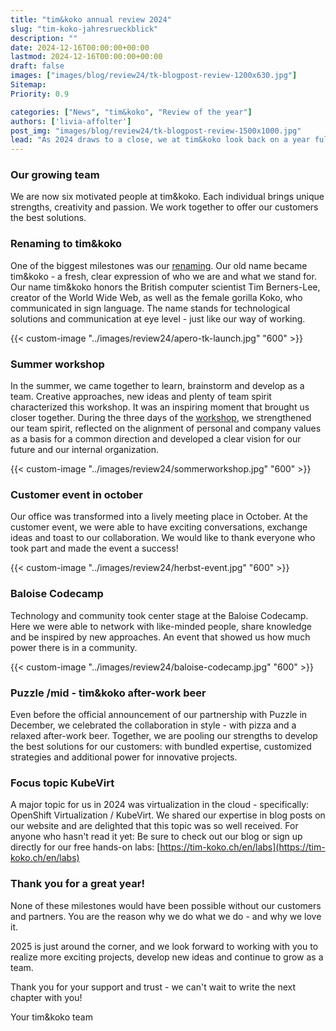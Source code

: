 ```yaml
---
title: "tim&koko annual review 2024"
slug: "tim-koko-jahresrueckblick"
description: ""
date: 2024-12-16T00:00:00+00:00
lastmod: 2024-12-16T00:00:00+00:00
draft: false
images: ["images/blog/review24/tk-blogpost-review-1200x630.jpg"]
Sitemap:
Priority: 0.9

categories: ["News", "tim&koko", "Review of the year"]
authors: ['livia-affolter']
post_img: "images/blog/review24/tk-blogpost-review-1500x1000.jpg"
lead: "As 2024 draws to a close, we at tim&koko look back on a year full of exciting developments, inspiring moments and great experiences. For us, 2024 was characterized by growth - as a team, as a company and in our partnerships. For our annual review, we asked our team what their personal highlights of the year were. "
---
```


### Our growing team

We are now six motivated people at tim&koko. Each individual brings unique strengths, creativity and passion. We work
together to offer our customers the best solutions.

### Renaming to tim&koko

One of the biggest milestones was our [renaming](https://tim-koko.ch/en/blog/neuer-brand-name/). Our old name became tim&koko - a fresh, clear expression of who we are
and what we stand for. Our name tim&koko honors the British computer scientist Tim Berners-Lee, creator of the World
Wide Web, as well as the female gorilla Koko, who communicated in sign language. The name stands for technological
solutions and communication at eye level - just like our way of working.

{{< custom-image "../images/review24/apero-tk-launch.jpg" "600" >}}

### Summer workshop

In the summer, we came together to learn, brainstorm and develop as a team. Creative approaches, new ideas and plenty
of team spirit characterized this workshop. It was an inspiring moment that brought us closer together. During the three
days of the [workshop](https://tim-koko.ch/en/blog/tim-koko-sommerworkshop/), we strengthened our team spirit, reflected
on the alignment of personal and company values as a basis for a common direction and developed a clear vision for our
future and our internal organization.

{{< custom-image "../images/review24/sommerworkshop.jpg" "600" >}}

### Customer event in october

Our office was transformed into a lively meeting place in October. At the customer event, we were able to have exciting
conversations, exchange ideas and toast to our collaboration. We would like to thank everyone who took part and made the
event a success!

{{< custom-image "../images/review24/herbst-event.jpg" "600" >}}

### Baloise Codecamp

Technology and community took center stage at the Baloise Codecamp. Here we were able to network with like-minded people,
share knowledge and be inspired by new approaches. An event that showed us how much power there is in a community.

{{< custom-image "../images/review24/baloise-codecamp.jpg" "600" >}}

### Puzzle /mid - tim&koko after-work beer

Even before the official announcement of our partnership with Puzzle in December, we celebrated the collaboration in
style - with pizza and a relaxed after-work beer. Together, we are pooling our strengths to develop the best solutions
for our customers: with bundled expertise, customized strategies and additional power for innovative projects.

### Focus topic KubeVirt

A major topic for us in 2024 was virtualization in the cloud - specifically: OpenShift Virtualization / KubeVirt. We
shared our expertise in blog posts on our website and are delighted that this topic was so well received. For anyone
who hasn't read it yet: Be sure to check out our blog or sign up directly for our free hands-on labs: [https://tim-koko.ch/en/labs](https://tim-koko.ch/en/labs)

### Thank you for a great year!

None of these milestones would have been possible without our customers and partners. You are the reason why we do what
we do - and why we love it.

2025 is just around the corner, and we look forward to working with you to realize more exciting projects, develop new
ideas and continue to grow as a team.

Thank you for your support and trust - we can't wait to write the next chapter with you!

Your tim&koko team
